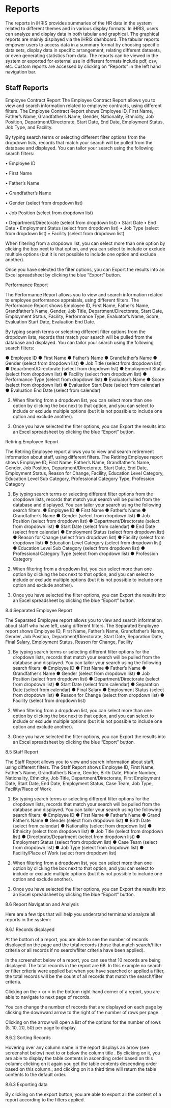 # Reports

The reports in iHRIS provides summaries of the HR data in the system related to different themes and in various display formats. In iHRIS, users can analyze and display data in both tabular and graphical. The graphical reports are mainly displayed via the iHRIS dashboard. The tabular reports empower users to access data in a summary format by choosing specific data sets, display data in specific arrangement, relating different datasets, or even generating statistics from data. The reports can be viewed in the system or exported for external use in different formats include pdf, csv, etc. Custom reports are accessed by clicking on “Reports” in the left hand navigation bar.

##  Staff Reports

Employee Contract Report
The Employee Contract Report allows you to view and search information related to employee contracts, using different filters. The Employee Contract Report shows Employee ID, First Name, Father’s Name, Grandfather’s Name, Gender, Nationality, Ethnicity, Job Position, Department/Directorate, Start Date, End Date, Employment Status, Job Type, and Facility.

 By typing search terms or selecting different filter options from the dropdown lists, records that match your search will be pulled from the database and displayed. You can tailor your search using the following search filters:


• Employee ID

• First Name

• Father’s Name

• Grandfather’s Name

• Gender (select from dropdown list)

• Job Position (select from dropdown list)

• Department/Directorate (select from dropdown list)
• Start Date
• End Date
• Employment Status (select from dropdown list)
• Job Type (select from dropdown list)
• Facility (select from dropdown list)

When filtering from a dropdown list, you can select more than one option by clicking the box next to that option, and you can select to include or exclude multiple options (but it is not possible to include one option and exclude another).

Once you have selected the filter options, you can Export the results into an Excel spreadsheet  by clicking the blue “Export” button.

Performance Report

The Performance Report allows you to view and search information related to employee performance appraisals, using different filters. The Performance Report shows Employee ID, First Name, Father’s Name, Grandfather’s Name, Gender, Job Title, Department/Directorate, Start Date, Employment Status, Facility, Performance Type, Evaluator’s Name, Score, Evaluation Start Date, Evaluation End Date.

By typing search terms or selecting different filter options from the dropdown lists, records that match your search will be pulled from the database and displayed. You can tailor your search using the following search filters:

● Employee ID
● First Name
● Father’s Name
● Grandfather’s Name
● Gender (select from dropdown list)
● Job Title (select from dropdown list)
● Department/Directorate (select from dropdown list)
● Employment Status (select from dropdown list)
● Facility (select from dropdown list)
● Performance Type (select from dropdown list)
● Evaluator’s Name
● Score (select from dropdown list)
● Evaluation Start Date (select from calendar)
● Evaluation End Date (select from calendar)

2. When filtering from a dropdown list, you can select more than one option by clicking the box next to that option, and you can select to include or exclude multiple options (but it is not possible to include one option and exclude another).

3. Once you have selected the filter options, you can Export the results into an Excel spreadsheet  by clicking the blue “Export” button.

Retiring Employee Report

The Retiring Employee report allows you to view and search retirement information about staff, using different filters. The Retiring Employee report shows Employee ID, First Name, Father’s Name, Grandfather’s Name, Gender, Job Position, Department/Directorate, Start Date, End Date, Employment Status, Reason for Change, Facility, Education Level Category, Education Level Sub Category, Professional Category Type, Profession Category

1. By typing search terms or selecting different filter options from the dropdown lists, records that match your search will be pulled from the database and displayed. You can tailor your search using the following search filters:
● Employee ID
● First Name
● Father’s Name
● Grandfather’s Name
● Gender (select from dropdown list)
● Job Position (select from dropdown list)
● Department/Directorate (select from dropdown list)
● Start Date (select from calendar)
● End Date (select from calendar)
● Employment Status (select from dropdown list)
● Reason for Change (select from dropdown list)
● Facility (select from dropdown list)
● Education Level Category (select from dropdown list)
● Education Level Sub Category (select from dropdown list)
● Professional Category Type (select from dropdown list)
● Profession Category

2. When filtering from a dropdown list, you can select more than one option by clicking the box next to that option, and you can select to include or exclude multiple options (but it is not possible to include one option and exclude another).

3. Once you have selected the filter options, you can Export the results into an Excel spreadsheet  by clicking the blue “Export” button.

8.4 Separated Employee Report

The Separated Employee report allows you to view and search information about staff who have left, using different filters. The Separated Employee report shows Employee ID, First Name, Father’s Name, Grandfather’s Name, Gender, Job Position, Department/Directorate, Start Date, Separation Date, Final Salary, Employment Status, Reason for Change, Facility

1. By typing search terms or selecting different filter options for the dropdown lists, records that match your search will be pulled from the database and displayed. You can tailor your search using the following search filters:
● Employee ID
● First Name
● Father’s Name
● Grandfather’s Name
● Gender (select from dropdown list)
● Job Position (select from dropdown list)
● Department/Directorate (select from dropdown list)
● Start Date (select from calendar)
● Separation Date (select from calendar)
● Final Salary
● Employment Status (select from dropdown list)
●  Reason for Change (select from dropdown list)
● Facility (select from dropdown list)

2. When filtering from a dropdown list, you can select more than one option by clicking the box next to that option, and you can select to include or exclude multiple options (but it is not possible to include one option and exclude another).

3. Once you have selected the filter options, you can Export the results into an Excel spreadsheet  by clicking the blue “Export” button.

8.5 Staff Report

The Staff Report allows you to view and search information about staff, using different filters. The Staff Report shows Employee ID, First Name, Father’s Name, Grandfather’s Name, Gender, Birth Date, Phone Number, Nationality, Ethnicity, Job Title, Department/Directorate, First Employment Date, Start Date, End Date, Employment Status, Case Team, Job Type, Facility/Place of Work

1. By typing search terms or selecting different filter options for the dropdown lists, records that match your search will be pulled from the database and displayed. You can tailor your search using the following search filters:
● Employee ID
● First Name
● Father’s Name
● Grand Father’s Name
● Gender (select from dropdown list)
● Birth Date (select from calendar)
● Nationality (select from dropdown list)
● Ethnicity (select from dropdown list)
● Job Title (select from dropdown list)
● Directorate/Department (select from dropdown list)
● Employment Status (select from dropdown list)
● Case Team (select from dropdown list)
● Job Type (select from dropdown list)
● Facility/Place of Work (select from dropdown list)

2. When filtering from a dropdown list, you can select more than one option by clicking the box next to that option, and you can select to include or exclude multiple options (but it is not possible to include one option and exclude another).

3. Once you have selected the filter options, you can Export the results into an Excel spreadsheet  by clicking the blue “Export” button.

8.6 Report Navigation and Analysis

Here are a few tips that will help you understand terminaand analyze all reports in the system:

8.6.1 Records displayed

At the bottom of a report, you are able to see the number of records displayed on the page and the total records (those that match search/filter criteria or all records if no search/filter criteria have been applied).

In the screenshot below of a report, you can see that 10 records are being displayed. The total records in the report are 68. In this example no search or filter criteria were applied but when you have searched or applied a filter, the total records will be the count of all records that match the search/filter criteria.

Clicking on the < or > in the bottom right-hand corner of a report, you are able to navigate to next page of records.

You can change the number of records that are displayed on each page by clicking the downward arrow to the right of the number of rows per page.

Clicking on the arrow will open a list of the options for the number of rows (5, 10, 20, 50) per page to display.

8.6.2 Sorting Records

Hovering over any column name in the report displays an arrow (see screenshot below) next to or below the column title . By clicking on it, you are able to display the table contents in ascending order based on this column; clicking on it again you get the table contents descending order based on this column.; and clicking on it a third time will return the table contents to the default order.

8.6.3 Exporting data

By clicking on the export button, you are able to export all the content of a report according to the filters applied.
